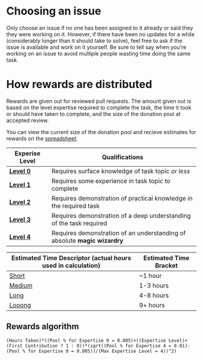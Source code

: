 # Choosing an issue
Only choose an issue if no one has been assigned to it already or said they they were working on it. 
However, if there have been no updates for a while (considerably longer than it should take to solve), 
feel free to ask if the issue is available and work on it yourself. Be sure to tell say when you're working 
on an issue to avoid multiple people wasting time doing the same task.

# How rewards are distributed
Rewards are given out for reviewed pull requests. The amount given out is based on the level expertise required 
to complete the task, the time it took or should have taken to complete, and the size of the donation pool at accepted review.

You can view the current size of the donation pool and recieve estimates for rewards on the 
[spreadsheet](https://docs.google.com/spreadsheets/d/1DnCsiohHCQUcLR_MnX7qnwg8FxKzNgABxeRL3cawPPQ/edit?usp=sharing).

| Experise Level | Qualifications |
---------------- | ----------------
[**Level 0**](https://github.com/clay53/hackClubScrapbookBot/issues?q=is%3Aissue+is%3Aopen+label%3Aexpertise%3A0+) | Requires surface knowledge of task topic *or less*
[**Level 1**](https://github.com/clay53/hackClubScrapbookBot/issues?q=is%3Aissue+is%3Aopen+label%3Aexpertise%3A1+) | Requires some experience in task topic to complete
[**Level 2**](https://github.com/clay53/hackClubScrapbookBot/issues?q=is%3Aissue+is%3Aopen+label%3Aexpertise%3A2+) | Requires demonstration of practical knowledge in the required task
[**Level 3**](https://github.com/clay53/hackClubScrapbookBot/issues?q=is%3Aissue+is%3Aopen+label%3Aexpertise%3A2+) | Requires demonstration of a deep understanding of the task required
[**Level 4**](https://github.com/clay53/hackClubScrapbookBot/issues?q=is%3Aissue+is%3Aopen+label%3Aexpertise%3A2+) | Requires demonstration of an understanding of absolute **magic wizardry**

| Estimated Time Descriptor (actual hours used in calculation) | Estimated Time Bracket |
-------------------------------------------------------------- | ------------------------
[Short](https://github.com/clay53/hackClubScrapbookBot/issues?q=is%3Aissue+is%3Aopen+label%3Aest-time%3Ashort+) | ~1 hour
[Medium](https://github.com/clay53/hackClubScrapbookBot/issues?q=is%3Aissue+is%3Aopen+label%3Aest-time%3Amedium+) | 1-3 hours
[Long](https://github.com/clay53/hackClubScrapbookBot/issues?q=is%3Aissue+is%3Aopen+label%3Aest-time%3Along+) | 4-8 hours
[Looong](https://github.com/clay53/hackClubScrapbookBot/issues?q=is%3Aissue+is%3Aopen+label%3Aest-time%3Alooong+) | 9+ hours

## Rewards algorithm
`(Hours Taken)*((Pool % for Expertise 0 = 0.005)+((Expertise Level)+(First Contribution ? 1 : 0))*(sqrt((Pool % for Expertise 4 = 0.01)-(Pool % for Expertise 0 = 0.005))/(Max Expertise Level = 4))^2)`
